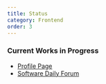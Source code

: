 ```yaml
---
title: Status
category: Frontend
order: 3
---
```


### Current Works in Progress

* [Profile Page](https://github.com/SoftwareEngineeringDaily/sedaily-front-end/issues/114)
* [Software Daily Forum](https://github.com/SoftwareEngineeringDaily/sedaily-front-end/issues/244) 
